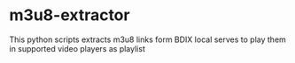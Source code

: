 # m3u8-extractor
This python scripts extracts m3u8 links form BDIX local serves to play them in supported video players as playlist
